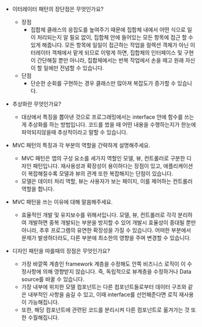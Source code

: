 - 이터레이터 패턴의 장단점은 무엇인가요?
    - 장점
        - 집합체 클래스의 응집도를 높여주기 때문에 집합체 내에서 어떤 식으로 일이 처리되는지 알 필요 없이, 집합체 안에 들어있는 모든 항목에 접근 할 수 있게 해줍니다. 
        모든 항목에 일일이 접근하는 작업을 컬렉션 객체가 아닌 이터레이터 객체에서 맡게 되므로 이렇게 하면, 집합체의 인터페이스 및 구현이 간단해질 뿐만 아니라, 집합체에서는 반복 작업에서 손을 떼고 원래 자신이 할 일에만 전념할 수 있습니다.
    - 단점
        - 단순한 순회를 구현하는 경우 클래스만 많아져 복잡도가 증가할 수 있습니다.

- 추상화란 무엇인가요?
    - 대상에서 특징을 뽑아낸 것으로 프로그래밍에서는 interface 안에 함수를 쓰는게 추상화를 하는 방법입니다. 코드를 썼을 때 어떤 내용을 수행하는지가 한눈에 파악되지않을때 추상적이라고 말할 수 있습니다.
    
- MVC 패턴의 특징과 각 부분의 역할을 간략하게 설명해주세요.
    - MVC 패턴은 앱의 구성 요소를 세가지 역할인 모델, 뷰, 컨트롤러로 구분한 디자인 패턴입니다. 재사용성과 확장성이 용이하다는 장점이 있고, 애플리케이션이 복잡해질수록 모델과 뷰의 관계 또한 복잡해지는 단점이 있습니다.
    - 모델은 데이터 처리 역할, 뷰는 사용자가 보는 페이지, 이를 제어하는 컨트롤러 역할을 합니다.

- MVC 패턴을 쓰는 이유에 대해 말씀해주세요.
    - 효율적인 개발 및 유지보수를 위해서입니다. 모델, 뷰, 컨트롤러로 각각 분리하여 개발하면 중복 개발되는 부분을 방지할 수 있어 개발시 효율성이 증대될 뿐만 아니라, 추후 프로그램의 유연한 확장성을 가질 수 있습니다. 어떠한 부분에서 문제가 발생하더라도, 다른 부분에 최소한의 영향을 주며 변경할 수 있습니다.

- 디자인 패턴을 따를때의 장점은 무엇인가요?
    - 가장 바깥쪽 계층인 framework 계층을 수정해도 안쪽 비즈니스 로직이 이 수정사항에 의해 영향받지 않습니다. 즉, 독립적으로 뷰계층을 수정하거나 Data source를 바꿀 수 있습니다.
    - 가장 내부에 위치한 모델 컴포넌트는 다른 컴포넌트들로부터 데이터 구조와 같은 내부적인 사항을 숨길 수 있고, 이때 interface를 선언해준다면 로직 재사용이 가능해집니다.
    - 또한, 해당 컴포넌트에 관련된 코드를 분리시켜 다른 컴포넌트로 옮겨가는 것 또한 수월해집니다.